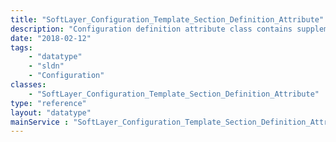 ```yaml
---
title: "SoftLayer_Configuration_Template_Section_Definition_Attribute"
description: "Configuration definition attribute class contains supplementary information for a configuration definition. "
date: "2018-02-12"
tags:
    - "datatype"
    - "sldn"
    - "Configuration"
classes:
    - "SoftLayer_Configuration_Template_Section_Definition_Attribute"
type: "reference"
layout: "datatype"
mainService : "SoftLayer_Configuration_Template_Section_Definition_Attribute"
---
```

